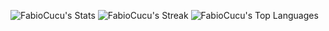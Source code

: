 ![FabioCucu's Stats](https://github-readme-stats.vercel.app/api?username=FabioCucu&theme=midnight-purple&show_icons=true&hide_border=true&count_private=true)
![FabioCucu's Streak](https://github-readme-streak-stats.herokuapp.com/?user=FabioCucu&theme=midnight-purple&hide_border=true)
![FabioCucu's Top Languages](https://github-readme-stats.vercel.app/api/top-langs/?username=FabioCucu&theme=midnight-purple&show_icons=true&hide_border=true&layout=compact)
